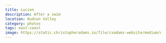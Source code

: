 ```yaml
---
title: Lucien
description: After a swim
location: Hudson Valley
category: photos
tags: east-coast
image: https://static.christopheradams.io/file/cxadams-website/medium/nextcloud/Photos/Albums/2018/20180805-1821_Shookville/20180805-1821_Shookville_L1003494-0.jpg
---
```

